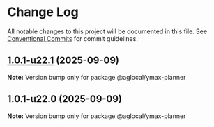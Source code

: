 # Change Log

All notable changes to this project will be documented in this file.
See [Conventional Commits](https://conventionalcommits.org) for commit guidelines.

## [1.0.1-u22.1](https://github.com/Agoric/agoric-sdk/compare/@aglocal/ymax-planner@1.0.1-u22.0...@aglocal/ymax-planner@1.0.1-u22.1) (2025-09-09)

**Note:** Version bump only for package @aglocal/ymax-planner

## 1.0.1-u22.0 (2025-09-09)

**Note:** Version bump only for package @aglocal/ymax-planner

